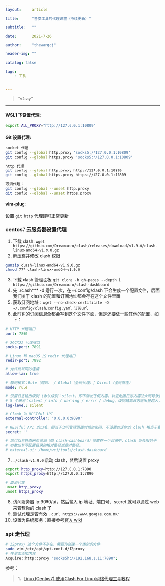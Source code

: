 ```yaml
---
layout:     article

title:      "各类工具的代理设置（持续更新）"

subtitle:   ""

date:       2021-7-26

author:     "thewangcj"

header-img: ""

catalog: false

tags:
    - 工具


---
```


> “v2ray”

------

<!--more-->

#### WSL1 下设置代理:
```sh
export ALL_PROXY="http://127.0.0.1:10809"
```

#### Git 设置代理:
```sh
socket 代理
git config --global http.proxy 'socks5://127.0.0.1:10809'
git config --global https.proxy 'socks5://127.0.0.1:10809'

http 代理
git config --global http.proxy http://127.0.0.1:10809
git config --global https.proxy https://127.0.0.1:10809

取消代理：
git config --global --unset http.proxy
git config --global --unset https.proxy
```

#### vim-plug:
设置 ```git http``` 代理即可正常更新

### centos7 云服务器设置代理
1. 下载 clash: ```wget https://github.com/Dreamacro/clash/releases/download/v1.9.0/clash-linux-amd64-v1.9.0.gz```
2. 解压缩并修改 clash 权限
```bash
gunzip clash-linux-amd64-v1.9.0.gz
chmod 777 clash-linux-amd64-v1.9.0
```
3. 下载 clash 管理面板 ```git clone -b gh-pages --depth 1 https://github.com/Dreamacro/clash-dashboard```
4. 先 ./clash*** -d 运行一次，在 ~/.config/clash 下会生成一个配置文件，后面我们关于 clash 的配置和订阅地址都会存在这个文件里面
5. 获取订阅地址：```wget --no-check-certificate -O ~/.config/clash/config.yaml 订阅url```
6. 此时你的订阅信息全都会写到这个文件下面，但是还要做一些其他的配置，如下：

```yaml
# HTTP 代理端口
port: 7890 

# SOCKS5 代理端口
socks-port: 7891 

# Linux 和 macOS 的 redir 代理端口
redir-port: 7892 

# 允许局域网的连接
allow-lan: true

# 规则模式：Rule（规则） / Global（全局代理）/ Direct（全局直连）
mode: rule

# 设置日志输出级别 (默认级别：silent，即不输出任何内容，以避免因日志内容过大而导致程序内存溢出）。
# 5 个级别：silent / info / warning / error / debug。级别越高日志输出量越大，越倾向于调试，若需要请自行开启。
log-level: silent

# Clash 的 RESTful API
external-controller: '0.0.0.0:9090'

# RESTful API 的口令，相当于访问管理页面时候的密码，不设置的话你的 clash 相当于暴露了一个服务在公网上而且是裸奔
secret: '' 

# 您可以将静态网页资源（如 clash-dashboard）放置在一个目录中，clash 将会服务于 `RESTful API/ui`
# 参数应填写配置目录的相对路径或绝对路径。
# external-ui: /home/wcj/tools/clash-dashboard
```

7. ```./clash-v1.9.0``` 启动 clash，然后设置 proxy

```bash
export http_proxy=http://127.0.0.1:7890
export https_proxy=http://127.0.0.1:7890

# 取消代理
unset http_proxy
unset https_proxy
```
8. 访问服务器 ip:9090/ui，然后输入 ip 地址、端口号、secret 就可以通过 web 来管理你的 clash 了
9. 测试代理是否有效：```curl https://www.google.com.hk/```
10. 设置为系统服务：直接参考[官方 wiki](https://github.com/Dreamacro/clash/wiki/clash-as-a-daemon)

### apt 走代理

```bash
# 12proxy 这个文件不存在，需要你创建一个类似的文件
sudo vim /etc/apt/apt.conf.d/12proxy
# 在里面添加内容
Acquire::http::proxy "socks5h://192.168.1.11:7890"; 
```

参考：
> 1、[Linux(Centos7) 使用Clash For Linux网络代理工具教程](https://199604.com/2001)